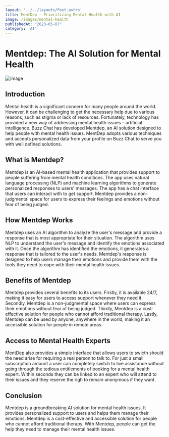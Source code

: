 ```yaml
---
layout: '../../layouts/Post.astro'
title: MentDep - Prioritizing Mental Health with AI
image: /images/mental-health
publishedAt: "2023-05-07"
category: 'AI'
---
```


# Mentdep: The AI Solution for Mental Health

![image](https://pbs.twimg.com/media/Fu45Fm0WAAIBekO?format=jpg&name=large)
## Introduction

Mental health is a significant concern for many people around the world. However, it can be challenging to get the necessary help due to various reasons, such as stigma or lack of resources. Fortunately, technology has provided a new way of addressing mental health issues – artificial intelligence. Buzz Chat has developed Mentdep, an AI solution designed to help people with mental health issues. MentDep adopts various techniques and accepts personalized data from your profile on Buzz Chat to serve you with well defined solutions.

## What is Mentdep?

Mentdep is an AI-based mental health application that provides support to people suffering from mental health conditions. The app uses natural language processing (NLP) and machine learning algorithms to generate personalized responses to users' messages. The app has a chat interface that users can interact with to get support. Mentdep provides a non-judgmental space for users to express their feelings and emotions without fear of being judged.

## How Mentdep Works

Mentdep uses an AI algorithm to analyze the user's message and provide a response that is most appropriate for their situation. The algorithm uses NLP to understand the user's message and identify the emotions associated with it. Once the algorithm has identified the emotions, it generates a response that is tailored to the user's needs. Mentdep's response is designed to help users manage their emotions and provide them with the tools they need to cope with their mental health issues.

## Benefits of Mentdep

Mentdep provides several benefits to its users. Firstly, it is available 24/7, making it easy for users to access support whenever they need it. Secondly, Mentdep is a non-judgmental space where users can express their emotions without fear of being judged. Thirdly, Mentdep is a cost-effective solution for people who cannot afford traditional therapy. Lastly, Mentdep can be used by anyone, anywhere in the world, making it an accessible solution for people in remote areas.

## Access to Mental Health Experts
MentDep also provides a simple interface that allows users to swicth should the need arise for requiring a real person to talk to. For just a small subscription amount a user can completely switch to live assistance without going through the tedious entitlements of booking for a mental health expert. Within seconds they can be linked to an expert who will attend to their issues and they reserve the righ to remain anonymous if they want.

## Conclusion

Mentdep is a groundbreaking AI solution for mental health issues. It provides personalized support to users and helps them manage their emotions. Mentdep is a cost-effective and accessible solution for people who cannot afford traditional therapy. With Mentdep, people can get the help they need to manage their mental health issues.
